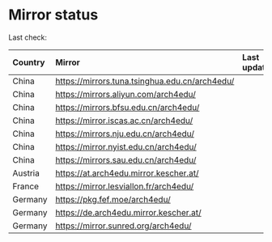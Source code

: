 <script src="./time.js"></script>
# Mirror status
Last check: <script type="text/javascript">localize(1698203865.3098829);</script>

|Country|Mirror|Last update|
|:------|:-----|:----------|
|China|https://mirrors.tuna.tsinghua.edu.cn/arch4edu/|<script type="text/javascript">localize(1698172356);</script>|
|China|https://mirrors.aliyun.com/arch4edu/|<script type="text/javascript">localize(1698172356);</script>|
|China|https://mirrors.bfsu.edu.cn/arch4edu/|<script type="text/javascript">localize(1698172356);</script>|
|China|https://mirror.iscas.ac.cn/arch4edu/|<script type="text/javascript">localize(1698172356);</script>|
|China|https://mirrors.nju.edu.cn/arch4edu/|<script type="text/javascript">localize(1698172356);</script>|
|China|https://mirror.nyist.edu.cn/arch4edu/|<script type="text/javascript">localize(1698172356);</script>|
|China|https://mirrors.sau.edu.cn/arch4edu/|<script type="text/javascript">localize(1698172356);</script>|
|Austria|https://at.arch4edu.mirror.kescher.at/|<script type="text/javascript">localize(1698172356);</script>|
|France|https://mirror.lesviallon.fr/arch4edu/|<script type="text/javascript">localize(1698172356);</script>|
|Germany|https://pkg.fef.moe/arch4edu/|<script type="text/javascript">localize(1698172356);</script>|
|Germany|https://de.arch4edu.mirror.kescher.at/|<script type="text/javascript">localize(1698172356);</script>|
|Germany|https://mirror.sunred.org/arch4edu/|<script type="text/javascript">localize(1698172356);</script>|

<script src="./tablefilter/tablefilter.js"></script>
<script src="./table.js"></script>